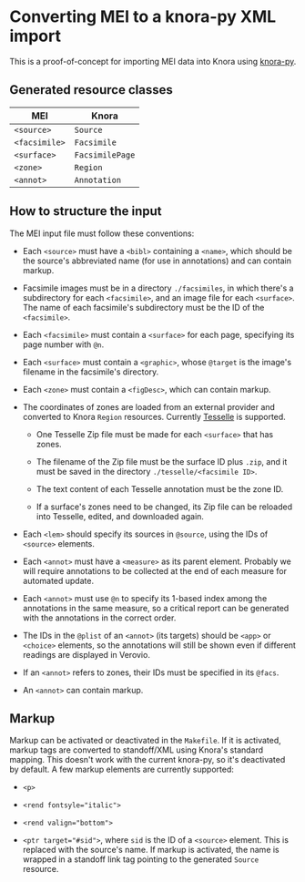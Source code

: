 # Converting MEI to a knora-py XML import

This is a proof-of-concept for importing MEI data into Knora using
[knora-py](https://github.com/dasch-swiss/knora-py).

## Generated resource classes

| MEI           | Knora           |
|---------------|-----------------|
| `<source>`    | `Source`        |
| `<facsimile>` | `Facsimile`     |
| `<surface>`   | `FacsimilePage` |
| `<zone>`      | `Region`        |
| `<annot>`     | `Annotation`    |

## How to structure the input

The MEI input file must follow these conventions:

- Each `<source>` must have a `<bibl>` containing a `<name>`,
  which should be the source's abbreviated name (for use in annotations) and
  can contain markup.

- Facsimile images must be in a directory `./facsimiles`, in which
  there's a subdirectory for each `<facsimile>`, and an image file for
  each `<surface>`. The name of each facsimile's subdirectory must be
  the ID of the `<facsimile>`.

- Each `<facsimile>` must contain a `<surface>` for each page,
  specifying its page number with `@n`.

- Each `<surface>` must contain a `<graphic>`, whose `@target` is the
  image's filename in the facsimile's directory.

- Each `<zone>` must contain a `<figDesc>`, which can contain markup.

- The coordinates of zones are loaded from an external provider and
  converted to Knora `Region` resources. Currently
  [Tesselle](https://github.com/medialab/tesselle/) is supported.
  
  - One Tesselle Zip file must be made for each `<surface>` that has
    zones.
  
  - The filename of the Zip file must be the surface ID plus `.zip`,
    and it must be saved in the directory `./tesselle/<facsimile ID>`.

  - The text content of each Tesselle annotation must be the zone ID.
	
  - If a surface's zones need to be changed, its Zip file can be
    reloaded into Tesselle, edited, and downloaded again.

- Each `<lem>` should specify its sources in `@source`, using the IDs of
  `<source>` elements.

- Each `<annot>` must have a `<measure>` as its parent element. Probably
  we will require annotations to be collected at the end of each
  measure for automated update.

- Each `<annot>` must use `@n` to specify its 1-based index among the
  annotations in the same measure, so a critical report can be
  generated with the annotations in the correct order.

- The IDs in the `@plist` of an `<annot>` (its targets) should be
  `<app>` or `<choice>` elements, so the annotations will still be
  shown even if different readings are displayed in Verovio.

- If an `<annot>` refers to zones, their IDs must be specified in its
  `@facs`.

- An `<annot>` can contain markup.

## Markup

Markup can be activated or deactivated in the `Makefile`. If it is
activated, markup tags are converted to standoff/XML using Knora's
standard mapping. This doesn't work with the current knora-py, so it's
deactivated by default. A few markup elements are currently supported:

- `<p>`

- `<rend fontsyle="italic">`

- `<rend valign="bottom">`

- `<ptr target="#sid">`, where `sid` is the ID of a `<source>`
  element. This is replaced with the source's name. If markup is
  activated, the name is wrapped in a standoff link tag pointing to
  the generated `Source` resource.
